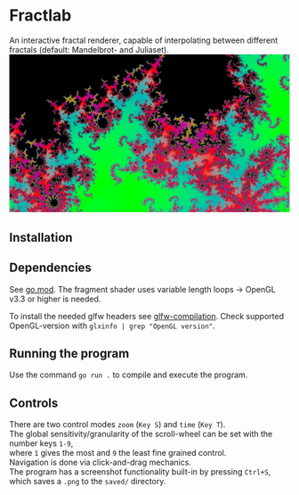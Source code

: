 # Fractlab
An interactive fractal renderer, capable of interpolating between different fractals (default: Mandelbrot- and Juliaset).
![Fractlab Screenschot](readme_image.png)
## Installation
## Dependencies
See [go.mod](go.mod).
The fragment shader uses variable length loops -> OpenGL v3.3 or higher is needed.

To install the needed glfw headers see [glfw-compilation](https://www.glfw.org/docs/3.3/compile.html).
Check supported OpenGL-version with `glxinfo | grep "OpenGL version"`.

## Running the program
Use the command `go run .` to compile and execute the program.

## Controls
There are two control modes `zoom` (`Key S`) and `time` (`Key T`). \
The global sensitivity/granularity of the scroll-wheel can be set with the number keys `1-9`, \
where `1` gives the most and `9` the least fine grained control. \
Navigation is done via click-and-drag mechanics. \
The program has a screenshot functionality built-in by pressing `Ctrl+S`, \
which saves a `.png` to the `saved/` directory.
